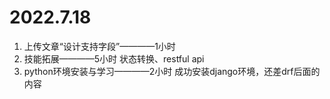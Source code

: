 # 2022.7.18

1. 上传文章“设计支持字段”————1小时
2. 技能拓展————5小时
   状态转换、restful api
3. python环境安装与学习————2小时
   成功安装django环境，还差drf后面的内容